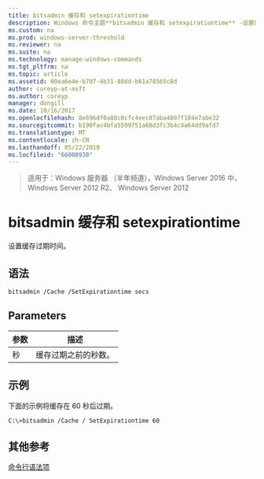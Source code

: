 ```yaml
---
title: bitsadmin 缓存和 setexpirationtime
description: Windows 命令主题**bitsadmin 缓存和 setexpirationtime** -设置的缓存过期时间。
ms.custom: na
ms.prod: windows-server-threshold
ms.reviewer: na
ms.suite: na
ms.technology: manage-windows-commands
ms.tgt_pltfrm: na
ms.topic: article
ms.assetid: 00ea6e4e-b707-4b31-88dd-b61a78565c8d
author: coreyp-at-msft
ms.author: coreyp
manager: dongill
ms.date: 10/16/2017
ms.openlocfilehash: 8e896df0a88c0cfc4eec07aba4807f184e7abe32
ms.sourcegitcommit: b190fac4bfa5599751a60d3fc3b4c4a64dd9afd7
ms.translationtype: MT
ms.contentlocale: zh-CN
ms.lasthandoff: 05/22/2019
ms.locfileid: "66008938"
---
```

>适用于：Windows 服务器 （半年频道），Windows Server 2016 中，Windows Server 2012 R2、 Windows Server 2012

# <a name="bitsadmin-cache-and-setexpirationtime"></a>bitsadmin 缓存和 setexpirationtime
设置缓存过期时间。
## <a name="syntax"></a>语法
```
bitsadmin /Cache /SetExpirationtime secs
```
## <a name="parameters"></a>Parameters
|参数|描述|
|-------|--------|
|秒|缓存过期之前的秒数。|
## <a name="BKMK_examples"></a>示例
下面的示例将缓存在 60 秒后过期。
```
C:\>bitsadmin /Cache / SetExpirationtime 60
```
## <a name="additional-references"></a>其他参考
[命令行语法项](command-line-syntax-key.md)
